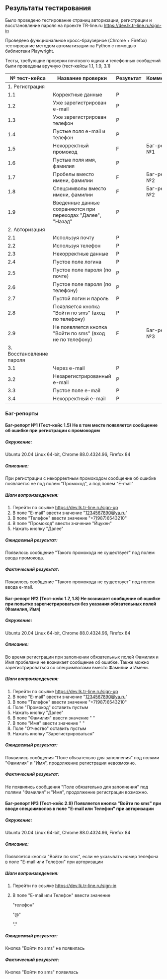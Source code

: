 ## Результаты тестирования
Было проведено тестирование страниц авторизации, регистрации и 
восстановление пароля на проекте TR-line.ru 
https://dev.lk.tr-line.ru/sign-in

Проведено функциональное кросс-браузерное (Chrome + Firefox) 
тестирование методом автоматизации на Python с помощью библиотеки 
Playwright.

Тесты, требующие проверки почтового ящика и телефонных сообщений были 
проведены вручную (тест-кейсы 1.1, 1.9, 3.1)

| № тест-кейса | Название проверки | Результат | Комментарии |
| --- | --- | --- | --- |
| 1.  Регистрация | | |
| 1.1 |Корректные данные | P | |
| 1.2 |Уже зарегистрирован e-mail| P | |
| 1.3 |Уже зарегистрирован телефон | P | |
| 1.4 |Пустые поля e-mail и телефон | P | |
| 1.5 |Некорректный промокод | F | Баг-репорт №1 |
| 1.6 |Пустые поля имя, фамилия | P | |
| 1.7 |Пробелы вместо имени, фамилии | F | Баг-репорт №2 |
| 1.8 |Спецсимволы вместо имени, фамилии | F | Баг-репорт №2 |
| 1.9 |Введенные данные сохраняются при переходах "Далее", "Назад" | P | |
| 2. Авторизация | | |
| 2.1 |Используя почту| P | |
| 2.2 |Используя телефон | P | |
| 2.3 |Некорректные данные | P | |
| 2.4 |Пустое поле логина | P | |
| 2.5 |Пустое поле пароля (по почте) | P | |
| 2.6 |Пустое поле пароля (по телефону) | P | |
| 2.7 |Пустой логин и пароль | P | |
| 2.8 |Появляется кнопка "Войти по sms" (вход по телефону)| P | |
| 2.9 |Не появляется кнопка "Войти по sms" (вход не по телефону)| F | Баг-репорт №3 |
| 3. Восстановление пароля | | |
| 3.1 |Через e-mail | P | |
| 3.2 |Незарегистрированный e-mail | P | |
| 3.3 |Пустое поле e-mail | P | |
| 3.4 |Некорректный e-mail | P | |

### Баг-репорты

#### Баг-репорт №1 (Тест-кейс 1.5) Не в том месте появляется сообщение об ошибке при регистрации с промокодом
##### Окружение: 
Ubuntu 20.04 Linux 64-bit, Chrome 88.0.4324.96, Firefox 84

##### Описание:
При регистрации с некорректным промокодом сообщение об ошибке 
появляется не под полем "Промокод", а под полем "E-mail"

##### Шаги вопроизведенеия:
1. Перейти по ссылке https://dev.lk.tr-line.ru/sign-up
1. В поле "E-mail" ввести значение "1234567890@ya.ru"
1. В поле "Телефон" ввести значение "+7(987)6543210"
1. В поле "Промокод" ввести значение "Йцукен"
1. Нажать кнопку "Далее"

##### Ожидаемый результат:
Появилось сообщение "Такого промокода не существует" под полем ввода
промокода.

##### Фактический результат:
Появилось сообщение "Такого промокода не существует" под полем ввода
e-mail.

#### Баг-репорт №2 (Тест-кейс 1.7, 1.8) Не возникает сообщение об ошибке при попытке зарегистрироваться без указания обязательных полей (Фамилия, Имя)
##### Окружение: 
Ubuntu 20.04 Linux 64-bit, Chrome 88.0.4324.96, Firefox 84

##### Описание:
Во время регистрации при заполнении обязательных полей Фамилия и Имя
пробелами не возникает сообщение об ошибке. Также можно зарегистрироваться
со спецсимволами вместо Фамилии и Имени.

##### Шаги вопроизведенеия:
1. Перейти по ссылке https://dev.lk.tr-line.ru/sign-up
1. В поле "E-mail" ввести значение "1234567890@ya.ru"
1. В поле "Телефон" ввести значение "+7(987)6543210"
1. Поле "Промокод" оставить пустым
1. Нажать кнопку "Далее"
1. В поле "Фамилия" ввести значение " "
1. В поле "Имя" ввести значение " "
1. Поле "Отчество" оставить пустым
1. Нажать кнопку "Зарегистрироваться"

##### Ожидаемый результат:
Появились сообщения "Поле обязательно для заполнения" под полями 
"Фамилия" и "Имя", продолжение регистрации невозможно.

##### Фактический результат:
Не появились сообщения "Поле обязательно для заполнения" под полями 
"Фамилия" и "Имя", продолжение регистрации возможно.


#### Баг-репорт №3 (Тест-кейс 2.9) Появляется кнопка "Войти по sms" при вводе спецсимволов в поле "E-mail или Телефон" при авторизации
##### Окружение: 
Ubuntu 20.04 Linux 64-bit, Chrome 88.0.4324.96, Firefox 84

##### Описание:
Появляется кнопка "Войти по sms", если не указывать номер телефона 
в поле "E-mail или Телефон" при авторизации

##### Шаги вопроизведенеия:
1. Перейти по ссылке https://dev.lk.tr-line.ru/sign-in
1. В поле "E-mail или Телефон" ввести значение 
   
   "телефон"
   
   "@"
   
   "."

##### Ожидаемый результат:
Кнопка "Войти по sms" не появилась

##### Фактический результат:
Кнопка "Войти по sms" появилась





